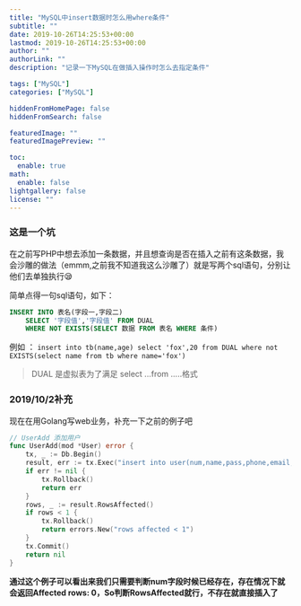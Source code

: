 ```yaml
---
title: "MySQL中insert数据时怎么用where条件"
subtitle: ""
date: 2019-10-26T14:25:53+00:00
lastmod: 2019-10-26T14:25:53+00:00
author: ""
authorLink: ""
description: "记录一下MySQL在做插入操作时怎么去指定条件"

tags: ["MySQL"]
categories: ["MySQL"]

hiddenFromHomePage: false
hiddenFromSearch: false

featuredImage: ""
featuredImagePreview: ""

toc:
  enable: true
math:
  enable: false
lightgallery: false
license: ""
---
```

<!--more-->

### 这是一个坑

在之前写PHP中想去添加一条数据，并且想查询是否在插入之前有这条数据，我会沙雕的做法（emmm,之前我不知道我这么沙雕了）就是写两个sql语句，分别让他们去单独执行:sleepy:

简单点得一句sql语句，如下：

```sql
INSERT INTO 表名(字段一,字段二) 
	SELECT '字段值','字段值' FROM DUAL 
	WHERE NOT EXISTS(SELECT 数据 FROM 表名 WHERE 条件)
```

例如 ： `insert into tb(name,age) select 'fox',20 from DUAL where not EXISTS(select name from tb where name='fox')`

> DUAL 是虚拟表为了满足  select ...from .....格式

### 2019/10/2补充

现在在用Golang写web业务，补充一下之前的例子吧

```go
// UserAdd 添加用户
func UserAdd(mod *User) error {
	tx, _ := Db.Begin()
	result, err := tx.Exec("insert into user(num,name,pass,phone,email,ctime) SELECT ?,?,?,?,?,? from DUAL where ? NOT IN ( SELECT `num` FROM USER )", mod.Num, mod.Name, mod.Pass, mod.Phone, mod.Email, mod.Ctime, mod.Num)
	if err != nil {
		tx.Rollback()
		return err
	}
	rows, _ := result.RowsAffected()
	if rows < 1 {
		tx.Rollback()
		return errors.New("rows affected < 1")
	}
	tx.Commit()
	return nil
}
```

**通过这个例子可以看出来我们只需要判断num字段时候已经存在，存在情况下就会返回Affected rows: 0，So判断RowsAffected就行，不存在就直接插入了**